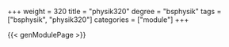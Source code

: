 +++
weight = 320
title = "physik320"
degree = "bsphysik"
tags = ["bsphysik", "physik320"]
categories = ["module"]
+++

{{< genModulePage >}}
